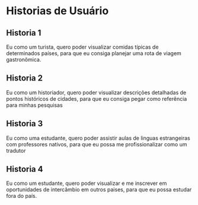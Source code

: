 # Historias de Usuário

## Historia 1

Eu como um turista, quero poder visualizar comidas típicas de determinados países, para que eu consiga planejar uma rota de viagem gastronômica.

## Historia 2

Eu como um historiador, quero poder visualizar descrições detalhadas de pontos históricos de cidades, para que eu consiga pegar como referência para minhas pesquisas

## Historia 3

Eu como uma estudante, quero poder assistir aulas de linguas estrangeiras com professores nativos, para que eu possa me profissionalizar como um tradutor

## Historia 4

Eu como um estudante, quero poder visualizar e me inscrever em oportunidades de intercâmbio em outros paises, para que eu possa estudar fora do país.
